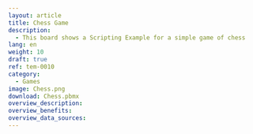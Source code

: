 ```yaml
---
layout: article
title: Chess Game
description: 
  - This board shows a Scripting Example for a simple game of chess 
lang: en
weight: 10
draft: true
ref: tem-0010
category:
  - Games
image: Chess.png
download: Chess.pbmx
overview_description:
overview_benefits:
overview_data_sources:
---
```

